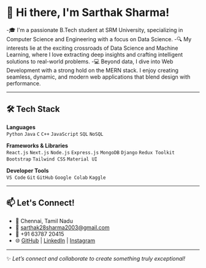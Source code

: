 # 👋 Hi there, I'm Sarthak Sharma!

-🎓 I'm a passionate B.Tech student at SRM University, specializing in Computer Science and Engineering with a focus on Data Science.
-🔍 My interests lie at the exciting crossroads of Data Science and Machine Learning, where I love extracting deep insights and crafting intelligent solutions to real-world problems.
-💻 Beyond data, I dive into Web Development with a strong hold on the MERN stack. I enjoy creating seamless, dynamic, and modern web applications that blend design with performance.

---

## 🛠️ Tech Stack

**Languages**  
`Python` `Java` `C` `C++` `JavaScript` `SQL` `NoSQL`

**Frameworks & Libraries**  
`React.js` `Next.js` `Node.js` `Express.js` `MongoDB` `Django` `Redux Toolkit`  
`Bootstrap` `Tailwind CSS` `Material UI`

**Developer Tools**  
`VS Code` `Git` `GitHub` `Google Colab` `Kaggle`

---

## 📫 Let's Connect!

- 📍 Chennai, Tamil Nadu  
- 📧 sarthak28sharma2003@gmail.com  
- 📱 +91 63787 20415  
- 🌐 [GitHub](https://github.com/itzsarthak) | [LinkedIn](https://www.linkedin.com/in/itzsarthak) | [Instagram](https://www.instagram.com/sarthakksh)

---

✨ *Let’s connect and collaborate to create something truly exceptional!*  

<!---
lostboysrtk/lostboysrtk is a ✨ special ✨ repository because its `README.md` (this file) appears on your GitHub profile.
You can click the Preview link to take a look at your changes.
--->
